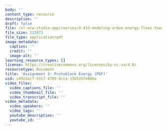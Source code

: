```yaml
---
body: ''
content_type: resource
description: ''
draft: false
file: /ol-ocw-studio-app/courses/4-433-modeling-urban-energy-flows-towards-sustainable-cities-and-neighborhoods-spring-2020/mit4_433s20_assignment3.pdf
file_size: 212073
file_type: application/pdf
image_metadata:
  caption: ''
  credit: ''
  image-alt: ''
learning_resource_types: []
license: https://creativecommons.org/licenses/by-nc-sa/4.0/
resourcetype: Document
title: 'Assignment 3: Protoblock Energy (PDF)'
uid: c4922ac7-5317-4789-8cca-13b535fe866a
video_files:
  video_captions_file: ''
  video_thumbnail_file: ''
  video_transcript_file: ''
video_metadata:
  video_speakers: ''
  video_tags: ''
  youtube_description: ''
  youtube_id: ''
---
```

